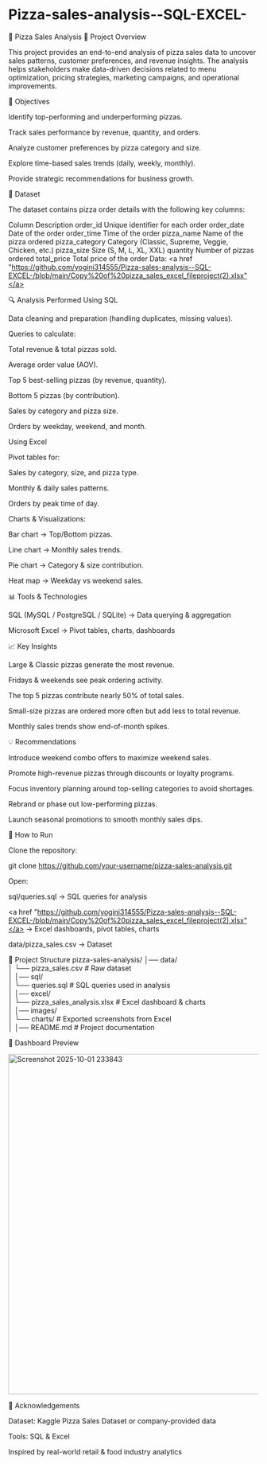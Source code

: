 # Pizza-sales-analysis--SQL-EXCEL-
🍕 Pizza Sales Analysis
📌 Project Overview

This project provides an end-to-end analysis of pizza sales data to uncover sales patterns, customer preferences, and revenue insights.
The analysis helps stakeholders make data-driven decisions related to menu optimization, pricing strategies, marketing campaigns, and operational improvements.

🎯 Objectives

Identify top-performing and underperforming pizzas.

Track sales performance by revenue, quantity, and orders.

Analyze customer preferences by pizza category and size.

Explore time-based sales trends (daily, weekly, monthly).

Provide strategic recommendations for business growth.

📂 Dataset

The dataset contains pizza order details with the following key columns:

Column	Description
order_id	Unique identifier for each order
order_date	Date of the order
order_time	Time of the order
pizza_name	Name of the pizza ordered
pizza_category	Category (Classic, Supreme, Veggie, Chicken, etc.)
pizza_size	Size (S, M, L, XL, XXL)
quantity	Number of pizzas ordered
total_price	Total price of the order
Data: <a href "https://github.com/yogini314555/Pizza-sales-analysis--SQL-EXCEL-/blob/main/Copy%20of%20pizza_sales_excel_fileproject(2).xlsx"</a>

🔍 Analysis Performed
Using SQL

Data cleaning and preparation (handling duplicates, missing values).

Queries to calculate:

Total revenue & total pizzas sold.

Average order value (AOV).

Top 5 best-selling pizzas (by revenue, quantity).

Bottom 5 pizzas (by contribution).

Sales by category and pizza size.

Orders by weekday, weekend, and month.

Using Excel

Pivot tables for:

Sales by category, size, and pizza type.

Monthly & daily sales patterns.

Orders by peak time of day.

Charts & Visualizations:

Bar chart → Top/Bottom pizzas.

Line chart → Monthly sales trends.

Pie chart → Category & size contribution.

Heat map → Weekday vs weekend sales.

📊 Tools & Technologies

SQL (MySQL / PostgreSQL / SQLite) → Data querying & aggregation

Microsoft Excel → Pivot tables, charts, dashboards

📈 Key Insights

Large & Classic pizzas generate the most revenue.

Fridays & weekends see peak ordering activity.

The top 5 pizzas contribute nearly 50% of total sales.

Small-size pizzas are ordered more often but add less to total revenue.

Monthly sales trends show end-of-month spikes.

💡 Recommendations

Introduce weekend combo offers to maximize weekend sales.

Promote high-revenue pizzas through discounts or loyalty programs.

Focus inventory planning around top-selling categories to avoid shortages.

Rebrand or phase out low-performing pizzas.

Launch seasonal promotions to smooth monthly sales dips.

🚀 How to Run

Clone the repository:

git clone https://github.com/your-username/pizza-sales-analysis.git


Open:

sql/queries.sql → SQL queries for analysis

<a href "https://github.com/yogini314555/Pizza-sales-analysis--SQL-EXCEL-/blob/main/Copy%20of%20pizza_sales_excel_fileproject(2).xlsx"</a> → Excel dashboards, pivot tables, charts

data/pizza_sales.csv → Dataset

📌 Project Structure
pizza-sales-analysis/
│── data/                
│   └── pizza_sales.csv        # Raw dataset  
│
│── sql/                 
│   └── queries.sql            # SQL queries used in analysis  
│
│── excel/               
│   └── pizza_sales_analysis.xlsx   # Excel dashboard & charts  
│
│── images/              
│   └── charts/                # Exported screenshots from Excel  
│
│── README.md            # Project documentation  

📸 Dashboard Preview

<img width="1838" height="684" alt="Screenshot 2025-10-01 233843" src="https://github.com/user-attachments/assets/17c3a8ab-391b-40c2-9b62-7464dd060ad7" />


🙌 Acknowledgements

Dataset: Kaggle Pizza Sales Dataset
 or company-provided data

Tools: SQL & Excel

Inspired by real-world retail & food industry analytics



